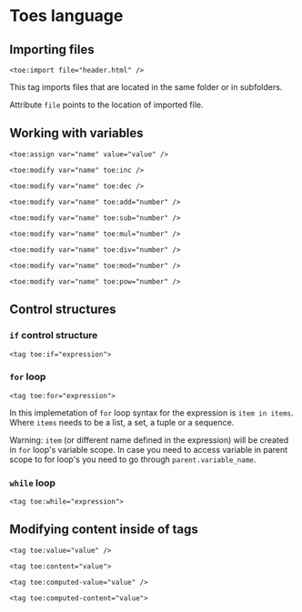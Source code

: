 # Toes language


## Importing files

`<toe:import file="header.html" />`

This tag imports files that are located in the same folder or in subfolders.

Attribute `file` points to the location of imported file.

## Working with variables

`<toe:assign var="name" value="value" />`

`<toe:modify var="name" toe:inc />`

`<toe:modify var="name" toe:dec />`

`<toe:modify var="name" toe:add="number" />`

`<toe:modify var="name" toe:sub="number" />`

`<toe:modify var="name" toe:mul="number" />`

`<toe:modify var="name" toe:div="number" />`

`<toe:modify var="name" toe:mod="number" />`

`<toe:modify var="name" toe:pow="number" />`

## Control structures

### `if` control structure

`<tag toe:if="expression">`

### `for` loop

`<tag toe:for="expression">`

In this implemetation of `for` loop syntax for the expression is `item in items`. Where `items` needs to be a list, a set, a tuple or a sequence.

Warning: `item` (or different name defined in the expression) will be created in `for` loop's variable scope. In case you need to access variable in parent scope to for loop's you need to go through `parent.variable_name`.

### `while` loop

`<tag toe:while="expression">`

## Modifying content inside of tags

`<tag toe:value="value" />`

`<tag toe:content="value">`

`<tag toe:computed-value="value" />`

`<tag toe:computed-content="value">`